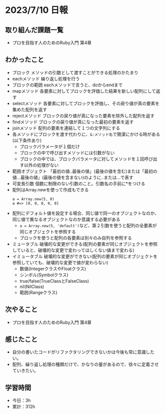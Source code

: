 # 2023/7/10 日報
## 取り組んだ課題一覧
- プロを目指す人のためのRuby入門 第4章

## わかったこと
- ブロック
  メソッドの引数として渡すことができる処理のかたまり
- eachメソッド
  繰り返し処理を行う
- ブロックの範囲
  eachメソッドで言うと、doからendまで
- mapメソッド
  各要素に対してブロックを評価した結果を新しい配列にして返す
- selectメソッド
  各要素に対してブロックを評価し、その戻り値が真の要素を集めた配列を返す
- rejectメソッド
  ブロックの戻り値が真になった要素を除外した配列を返す
- findメソッド
  ブロックの戻り値が真になった最初の要素を返す
- joinメソッド
  配列の要素を連結して１つの文字列にする
- 各メソッドにブロックを渡す代わりに、`&:メソッド名`で簡潔にかける時がある(以下条件あり)
  - ブロックパラメータが１個だけ
  - ブロックの中で呼び出すメソッドには引数がない
  - ブロックの中では、ブロックパラメータに対してメソッドを１回呼び出す以外の処理がない
- 範囲オブジェクト
  「最初の値..最後の値」(最後の値を含む)または「最初の値...最後の値」(最後の値を含まない)のように..または...で表す
- 可変長引数
  個数に制限のない引数のこと。引数名の手前に*をつける
- 配列はArray.newを使って作成もできる
  ```
  a = Array.new(5, 0)
  a #=> [0, 0, 0, 0, 0]
  ```
- 配列にデフォルト値を設定する場合、同じ値で同一のオブジェクトなのか、同じ値で異なるオブジェクトなのか意識する必要がある
  - `a = Array.new(5, 'default')`など、第２引数を使うと配列の全要素が同じオブジェクトを参照する
  - ブロックを使うと配列の各要素は別々のみ自列を参照する
- ミュータブル
  破壊的な変更ができる(配列の要素が同じオブジェクトを参照していると、破壊的な変更で変わってほしくない値まで変わる)
- イミュータブル
  破壊的な変更ができない(配列の要素が同じオブジェクトを参照していても、破壊的な変更で値が変わらない)
  - 数値(IntegerクラスやFloatクラス)
  - シンボル(Symbolクラス)
  - true/false(TrueClassとFalseClass)
  - nil(NilClass)
  - 範囲(Rangeクラス)
  
## 次やること
- プロを目指す人のためのRuby入門 第4章

## 感じたこと
- 自分の書いたコードがリファクタリングできないかは今後も常に意識したい。
- 配列、繰り返し処理の種類だけで、かなりの量があるので、徐々に定着させていきたい。
  
## 学習時間
- 今日：3h
- 累計：312h
